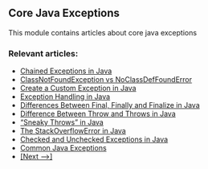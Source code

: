 ## Core Java Exceptions

This module contains articles about core java exceptions

### Relevant articles:
- [Chained Exceptions in Java](https://www.surya.com/java-chained-exceptions)
- [ClassNotFoundException vs NoClassDefFoundError](https://www.surya.com/java-classnotfoundexception-and-noclassdeffounderror)
- [Create a Custom Exception in Java](https://www.surya.com/java-new-custom-exception)
- [Exception Handling in Java](https://www.surya.com/java-exceptions)
- [Differences Between Final, Finally and Finalize in Java](https://www.surya.com/java-final-finally-finalize)
- [Difference Between Throw and Throws in Java](https://www.surya.com/java-throw-throws)
- [“Sneaky Throws” in Java](https://www.surya.com/java-sneaky-throws)
- [The StackOverflowError in Java](https://www.surya.com/java-stack-overflow-error)
- [Checked and Unchecked Exceptions in Java](https://www.surya.com/java-checked-unchecked-exceptions)
- [Common Java Exceptions](https://www.surya.com/java-common-exceptions)
- [[Next -->]](/core-java-modules/core-java-exceptions-2)